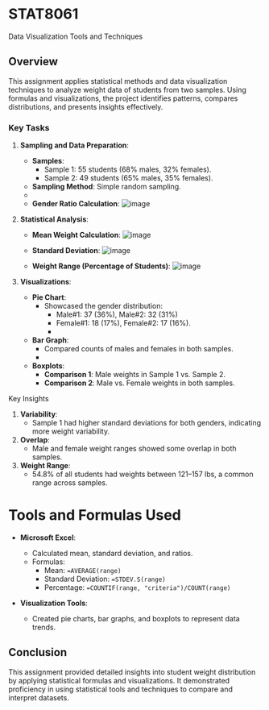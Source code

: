 # STAT8061
Data Visualization Tools and Techniques 



## Overview

This assignment applies statistical methods and data visualization techniques to analyze weight data of students from two samples. Using formulas and visualizations, the project identifies patterns, compares distributions, and presents insights effectively.


### Key Tasks

1. **Sampling and Data Preparation**:
   - **Samples**:
     - Sample 1: 55 students (68% males, 32% females).
     - Sample 2: 49 students (65% males, 35% females).
   - **Sampling Method**: Simple random sampling.
   - 
   - **Gender Ratio Calculation**:
![image](https://github.com/user-attachments/assets/7b340fe9-e43a-4484-8659-c036067d8d6a)



2. **Statistical Analysis**:

   - **Mean Weight Calculation**:
     ![image](https://github.com/user-attachments/assets/af650348-4e5c-41a2-a83a-4269cadaaf91)


   - **Standard Deviation**:
   ![image](https://github.com/user-attachments/assets/9c41c9ac-3fdb-45af-9f0f-0e2f4eaaa106)


   - **Weight Range (Percentage of Students)**:
   ![image](https://github.com/user-attachments/assets/7f35e596-b70c-4779-831c-749ca03be5c5)



3. **Visualizations**:

   - **Pie Chart**:
     - Showcased the gender distribution:
       - Male#1: 37 (36%), Male#2: 32 (31%)
       - Female#1: 18 (17%), Female#2: 17 (16%).
       - 
   - **Bar Graph**:
     - Compared counts of males and females in both samples.
     - 
   - **Boxplots**:
     - **Comparison 1**: Male weights in Sample 1 vs. Sample 2.
     - **Comparison 2**: Male vs. Female weights in both samples.


 Key Insights

1. **Variability**:
   - Sample 1 had higher standard deviations for both genders, indicating more weight variability.
2. **Overlap**:
   - Male and female weight ranges showed some overlap in both samples.
3. **Weight Range**:
   - 54.8% of all students had weights between 121–157 lbs, a common range across samples.


 # Tools and Formulas Used

- **Microsoft Excel**:
  - Calculated mean, standard deviation, and ratios.
  - Formulas:
    - Mean: `=AVERAGE(range)`
    - Standard Deviation: `=STDEV.S(range)`
    - Percentage: `=COUNTIF(range, "criteria")/COUNT(range)`

- **Visualization Tools**:
  - Created pie charts, bar graphs, and boxplots to represent data trends.



## Conclusion

This assignment provided detailed insights into student weight distribution by applying statistical formulas and visualizations. It demonstrated proficiency in using statistical tools and techniques to compare and interpret datasets.


